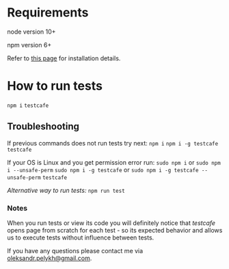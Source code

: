 # Requirements

node version 10+

npm version 6+

Refer to [this page](https://nodejs.org/en/) for installation details.

# How to run tests
`npm i`
`testcafe`

## Troubleshooting
If previous commands does not run tests try next:
`npm i`
`npm i -g testcafe`
`testcafe`

If your OS is Linux and you get permission error run:
`sudo npm i` or `sudo npm i --unsafe-perm`
`sudo npm i -g testcafe` or `sudo npm i -g testcafe --unsafe-perm`
`testcafe`

*Alternative way to run tests:*
`npm run test`

### Notes
When you run tests or view its code you will definitely notice that *testcafe* opens page from scratch for each test - so its expected behavior and allows us to execute tests without influence between tests.


If you have any questions please contact me via oleksandr.pelykh@gmail.com.